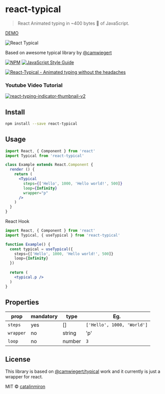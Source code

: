 # react-typical
> React Animated typing in ~400 bytes 🐡 of JavaScript.

[DEMO](https://catalinmiron.github.io/react-typical/)

![React Typical](react-typical.gif)

Based on awesome typical library by [@camwiegert](https://github.com/camwiegert/typical)

[![NPM](https://img.shields.io/npm/v/react-typical.svg)](https://www.npmjs.com/package/react-typical) [![JavaScript Style Guide](https://img.shields.io/badge/code_style-standard-brightgreen.svg)](https://standardjs.com)

[![React-Typical - Animated typing without the headaches](https://api.producthunt.com/widgets/embed-image/v1/featured.svg?post_id=172069&theme=dark)](https://www.producthunt.com/posts/react-typical?utm_source=badge-featured&utm_medium=badge&utm_souce=badge-react-typical)

### Youtube Video Tutorial

[![react-typing-indicator-thumbnail-v2](https://user-images.githubusercontent.com/2805320/67524081-53ac7980-f6b0-11e9-9fb3-ea7a68f98d96.png)](https://www.youtube.com/watch?v=t7ePHIsKnnI)

## Install

```bash
npm install --save react-typical
```

## Usage

```jsx
import React, { Component } from 'react'
import Typical from 'react-typical'

class Example extends React.Component {
  render () {
    return (
      <Typical
        steps={['Hello', 1000, 'Hello world!', 500]}
        loop={Infinity}
        wrapper="p"
      />
    )
  }
}
```

React Hook

```jsx
import React, { Component } from 'react'
import Typical, { useTypical } from 'react-typical'

function Example() {
  const typical = useTypical({
    steps={['Hello', 1000, 'Hello world!', 500]}
    loop={Infinity}
  })
  
  return (
    <typical.p />
  )
}
```

## Properties

prop|mandatory|type|Eg.
|--|--|--|--|
|`steps`|yes|[]|`['Hello', 1000, 'World']`
|`wrapper`|no|string|'p'
|`loop`|no|number|`3`|


## License

This library is based on [@camwiegert/typical](https://github.com/camwiegert/typical) work and it currently is just a wrapper for react.

MIT © [catalinmiron](https://github.com/catalinmiron)

